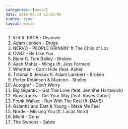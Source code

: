 ```yaml
---
categories: [music]
date: 2016-08-14 12:00:00
hidden: true
layout: music
---
```


1. k?d ft. RKCB - Discover
2. Adam Jensen - Drugs
3. NERVO - PEOPLE GRINNIN' ft The Child of Lov
4. CVBZ - Be Like You
5. Bjonr ft. Tom Bailey - Broken
6. Aash Mehta - Wings (ft. Jess Forman)
7. Whethan - Can't Hide (feat. Ashe)
8. Tritonal & Jenaux ft. Adam Lambert - Broken
9. Porter Robinson & Madeon - Shelter
10. Autograf - Don't Worry
11. Big Gigantic - Got The Love (feat. Jennifer Hartswick)
12. Brasstracks - Get Your Way (feat. Roses Gabor)
13. Frank Walker - Run With The Real (ft. DAVS)
14. Galantis and East & Young - Make Me Feel
15. Norde - Missing You (ft. Lucas Nord)
16. Michl - Gone
17. The Swoons - Sabre
